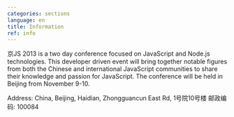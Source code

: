 ```yaml
---
categories: sections
language: en
title: Information
ref: info
---
```


京JS 2013 is a two day conference focused on JavaScript and Node.js technologies. This developer driven event will bring together notable figures from both the Chinese and international JavaScript communities to share their knowledge and passion for JavaScript. The conference will be held in Beijing from November 9-10.

<p class='address'>Address: China, Beijing, Haidian, Zhongguancun East Rd, 1号院10号楼 邮政编码: 100084</p>